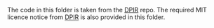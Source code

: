 The code in this folder is taken from the [DPIR]() repo. The required MIT licence notice from [DPIR]() is also provided in this folder.

